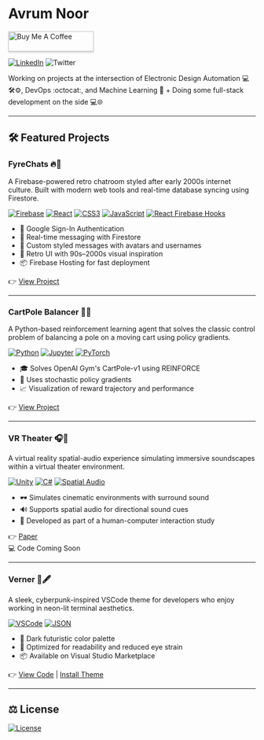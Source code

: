 # Avrum Noor

<a href="https://www.buymeacoffee.com/avrumnoor" target="_blank"><img src="https://cdn.buymeacoffee.com/buttons/v2/default-blue.png" alt="Buy Me A Coffee" style="height: 41px !important;width: 174px !important;box-shadow: 0px 3px 2px 0px rgba(190, 190, 190, 0.5) !important;-webkit-box-shadow: 0px 3px 2px 0px rgba(190, 190, 190, 0.5) !important;"></a>

[![LinkedIn](https://img.shields.io/badge/linkedin-%230077B5.svg?style=social&logo=linkedin)](https://www.linkedin.com/in/avrumnoor/) ![Twitter](https://img.shields.io/twitter/follow/avrumnoor?style=social)

Working on projects at the intersection of Electronic Design Automation 💻🛠️⚙️, DevOps :octocat:, and Machine Learning :robot: + Doing some full-stack development on the side 💻🌐

---

## 🛠 Featured Projects

### FyreChats 🔥💬  
A Firebase-powered retro chatroom styled after early 2000s internet culture. Built with modern web tools and real-time database syncing using Firestore.

[![Firebase](https://img.shields.io/badge/Firebase-FFCA28?style=for-the-badge&logo=firebase&logoColor=black)](https://firebase.google.com/)
[![React](https://img.shields.io/badge/React-20232A?style=for-the-badge&logo=react&logoColor=61DAFB)](https://reactjs.org/)
[![CSS3](https://img.shields.io/badge/CSS3-1572B6?style=for-the-badge&logo=css3&logoColor=white)](https://developer.mozilla.org/en-US/docs/Web/CSS)
[![JavaScript](https://img.shields.io/badge/JavaScript-F7DF1E?style=for-the-badge&logo=javascript&logoColor=black)](https://developer.mozilla.org/en-US/docs/Web/JavaScript)
[![React Firebase Hooks](https://img.shields.io/badge/React--Firebase--Hooks-FF6F00?style=for-the-badge&logo=firebase&logoColor=white)](https://github.com/csfrequency/react-firebase-hooks)

- 🔐 Google Sign-In Authentication  
- 🔁 Real-time messaging with Firestore  
- 💬 Custom styled messages with avatars and usernames  
- 🎨 Retro UI with 90s–2000s visual inspiration  
- 📦 Firebase Hosting for fast deployment  

👉 [View Project](https://github.com/avrumnoor/fyrechat)

---

### CartPole Balancer 🎯🧠  
A Python-based reinforcement learning agent that solves the classic control problem of balancing a pole on a moving cart using policy gradients.

[![Python](https://img.shields.io/badge/Python-3670A0?style=for-the-badge&logo=python&logoColor=ffdd54)](https://python.org)
[![Jupyter](https://img.shields.io/badge/Jupyter-F37626?style=for-the-badge&logo=jupyter&logoColor=white)](https://jupyter.org)
[![PyTorch](https://img.shields.io/badge/PyTorch-EE4C2C?style=for-the-badge&logo=pytorch&logoColor=white)](https://pytorch.org)

- 🎓 Solves OpenAI Gym's CartPole-v1 using REINFORCE  
- 🧠 Uses stochastic policy gradients  
- 📈 Visualization of reward trajectory and performance  

👉 [View Project](https://github.com/avrumnoor/pole-balancer)

---

### VR Theater 🎧🎥  
A virtual reality spatial-audio experience simulating immersive soundscapes within a virtual theater environment.

[![Unity](https://img.shields.io/badge/Unity-000000?style=for-the-badge&logo=unity&logoColor=white)](https://unity.com/)
[![C#](https://img.shields.io/badge/C%23-239120?style=for-the-badge&logo=c-sharp&logoColor=white)](https://learn.microsoft.com/en-us/dotnet/csharp/)
[![Spatial Audio](https://img.shields.io/badge/3D%20Audio-FF6F00?style=for-the-badge)]()

- 🕶️ Simulates cinematic environments with surround sound  
- 🔊 Supports spatial audio for directional sound cues  
- 📄 Developed as part of a human-computer interaction study  

👉 [Paper](https://drive.google.com/file/d/1zCvvWg_8MKjw7BfBNh_JYcbAwknJYuVa/view?usp=sharing)  
💻 Code Coming Soon

---

### Verner 🌌🖋️  
A sleek, cyberpunk-inspired VSCode theme for developers who enjoy working in neon-lit terminal aesthetics.

[![VSCode](https://img.shields.io/badge/VSCode-007ACC?style=for-the-badge&logo=visual-studio-code&logoColor=white)](https://code.visualstudio.com/)
[![JSON](https://img.shields.io/badge/JSON-000000?style=for-the-badge&logo=json&logoColor=white)](https://www.json.org/)

- 🎨 Dark futuristic color palette  
- 🧠 Optimized for readability and reduced eye strain  
- 📦 Available on Visual Studio Marketplace  

👉 [View Code](https://github.com/avrumnoor/Verner) | [Install Theme](https://marketplace.visualstudio.com/items?itemName=avrumnoor.verner)

---

## ⚖️ License

[![License](https://img.shields.io/github/license/avrumnoor/Avrumnoor)](./LICENSE.md)
